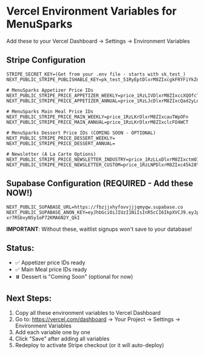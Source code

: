 # Vercel Environment Variables for MenuSparks

Add these to your Vercel Dashboard → Settings → Environment Variables

## Stripe Configuration

```
STRIPE_SECRET_KEY=(Get from your .env file - starts with sk_test_)
NEXT_PUBLIC_STRIPE_PUBLISHABLE_KEY=pk_test_51RyEptDlxrM8ZIxcgkFRYFiYkZejNjCMjX6pk3jLt6je9wkqeG6o97eerUYVcYX2A6RYZq9HnV2OrS2fGMJQJ54P00ugnLEjnW

# MenuSparks Appetizer Price IDs
NEXT_PUBLIC_STRIPE_PRICE_APPETIZER_WEEKLY=price_1RzLIVDlxrM8ZIxccXQOfcT0
NEXT_PUBLIC_STRIPE_PRICE_APPETIZER_ANNUAL=price_1RzLJcDlxrM8ZIxcQad2yLn7

# MenuSparks Main Meal Price IDs
NEXT_PUBLIC_STRIPE_PRICE_MAIN_WEEKLY=price_1RzLKrDlxrM8ZIxcauTWpOFn
NEXT_PUBLIC_STRIPE_PRICE_MAIN_ANNUAL=price_1RzLKrDlxrM8ZIxclcFO4WCT

# MenuSparks Dessert Price IDs (COMING SOON - OPTIONAL)
NEXT_PUBLIC_STRIPE_PRICE_DESSERT_WEEKLY=
NEXT_PUBLIC_STRIPE_PRICE_DESSERT_ANNUAL=

# Newsletter (A La Carte Options)
NEXT_PUBLIC_STRIPE_PRICE_NEWSLETTER_INDUSTRY=price_1RzLLxDlxrM8ZIxctmOIRPSU
NEXT_PUBLIC_STRIPE_PRICE_NEWSLETTER_CUSTOM=price_1RzLNPDlxrM8ZIxc45k28YfR
```

## Supabase Configuration (REQUIRED - Add these NOW!)

```
NEXT_PUBLIC_SUPABASE_URL=https://fbzjjxhyfovvjjjqmyqw.supabase.co
NEXT_PUBLIC_SUPABASE_ANON_KEY=eyJhbGciOiJIUzI1NiIsInR5cCI6IkpXVCJ9.eyJpc3MiOiJzdXBhYmFzZSIsInJlZiI6ImZiempqeGh5Zm92dmpqanFteXF3Iiwicm9sZSI6ImFub24iLCJpYXQiOjE3NTU2MzAwNjAsImV4cCI6MjA3MTIwNjA2MH0.mj5R4UVIQQvidYw-xr7RSbvyN5y1oP72KMA6N2Y_QkI
```

**IMPORTANT**: Without these, waitlist signups won't save to your database!

## Status:
- ✅ Appetizer price IDs ready
- ✅ Main Meal price IDs ready
- ⏸️ Dessert is "Coming Soon" (optional for now)

## Next Steps:
1. Copy all these environment variables to Vercel Dashboard
2. Go to: https://vercel.com/dashboard → Your Project → Settings → Environment Variables
3. Add each variable one by one
4. Click "Save" after adding all variables
5. Redeploy to activate Stripe checkout (or it will auto-deploy)